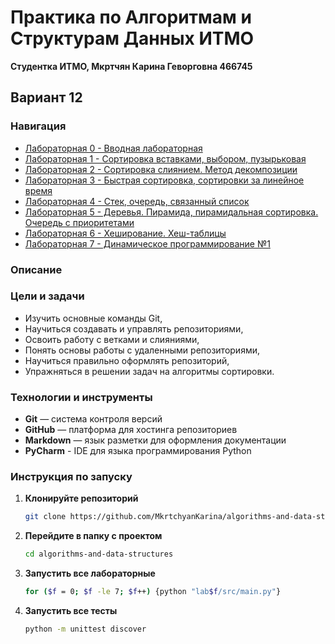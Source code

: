 # Практика по Алгоритмам и Cтруктурам Данных ИТМО 

**Студентка ИТМО,  Мкртчян Карина Геворговна  466745**  
## Вариант 12

### Навигация

-  [Лабораторная 0 - Вводная лабораторная ](https://github.com/MkrtchyanKarina/algorithms-and-data-structures/tree/master/lab0)
-  [Лабораторная 1 - Сортировка вставками, выбором, пузырьковая ](https://github.com/MkrtchyanKarina/algorithms-and-data-structures/tree/master/lab1)
-  [Лабораторная 2 - Сортировка слиянием. Метод декомпозиции ](https://github.com/MkrtchyanKarina/algorithms-and-data-structures/tree/master/lab2)
-  [Лабораторная 3 - Быстрая сортировка, сортировки за линейное время ](https://github.com/MkrtchyanKarina/algorithms-and-data-structures/tree/master/lab3)
-  [Лабораторная 4 - Стек, очередь, связанный список ](https://github.com/MkrtchyanKarina/algorithms-and-data-structures/tree/master/lab4)
-  [Лабораторная 5 - Деревья. Пирамида, пирамидальная сортировка. Очередь с приоритетами ](https://github.com/MkrtchyanKarina/algorithms-and-data-structures/tree/master/lab5)
-  [Лабораторная 6 - Хеширование. Хеш-таблицы ](https://github.com/MkrtchyanKarina/algorithms-and-data-structures/tree/master/lab6)
-  [Лабораторная 7 - Динамическое программирование №1 ](https://github.com/MkrtchyanKarina/algorithms-and-data-structures/tree/master/lab7)

### Описание 
   

### Цели и задачи

- Изучить основные команды Git,
- Научиться создавать и управлять репозиториями,
- Освоить работу с ветками и слияниями,
- Понять основы работы с удаленными репозиториями,
- Научиться правильно оформлять репозиторий,
- Упражняться в решении задач на алгоритмы сортировки.

### Технологии и инструменты

- **Git** — система контроля версий
- **GitHub** — платформа для хостинга репозиториев
- **Markdown** — язык разметки для оформления документации
- **PyCharm** - IDE для языка программирования Python

### Инструкция по запуску

1. **Клонируйте репозиторий**
   ```bash
   git clone https://github.com/MkrtchyanKarina/algorithms-and-data-structures.git
   ```
2. **Перейдите в папку с проектом**
   ```bash
   cd algorithms-and-data-structures
   ```
3. **Запустить все лабораторные**
    ```bash
   for ($f = 0; $f -le 7; $f++) {python "lab$f/src/main.py"}
   ```
4. **Запустить все тесты**
    ```bash
   python -m unittest discover
   ```
   